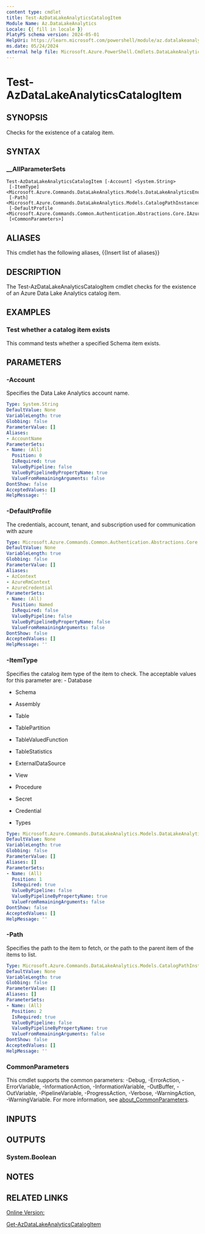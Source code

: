 ```yaml
---
content type: cmdlet
title: Test-AzDataLakeAnalyticsCatalogItem
Module Name: Az.DataLakeAnalytics
Locale: {{ fill in locale }}
PlatyPS schema version: 2024-05-01
HelpUri: https://learn.microsoft.com/powershell/module/az.datalakeanalytics/test-azdatalakeanalyticscatalogitem
ms.date: 05/24/2024
external help file: Microsoft.Azure.PowerShell.Cmdlets.DataLakeAnalytics.dll-Help.xml
---
```


# Test-AzDataLakeAnalyticsCatalogItem

## SYNOPSIS

Checks for the existence of a catalog item.

## SYNTAX

### __AllParameterSets

```
Test-AzDataLakeAnalyticsCatalogItem [-Account] <System.String>
 [-ItemType] <Microsoft.Azure.Commands.DataLakeAnalytics.Models.DataLakeAnalyticsEnums+CatalogItemType>
 [-Path] <Microsoft.Azure.Commands.DataLakeAnalytics.Models.CatalogPathInstance>
 [-DefaultProfile <Microsoft.Azure.Commands.Common.Authentication.Abstractions.Core.IAzureContextContainer>]
 [<CommonParameters>]
```

## ALIASES

This cmdlet has the following aliases,
  {{Insert list of aliases}}

## DESCRIPTION

The Test-AzDataLakeAnalyticsCatalogItem cmdlet checks for the existence of an Azure Data Lake Analytics catalog item.


## EXAMPLES

### Test whether a catalog item exists

This command tests whether a specified Schema item exists.




## PARAMETERS

### -Account

Specifies the Data Lake Analytics account name.

```yaml
Type: System.String
DefaultValue: None
VariableLength: true
Globbing: false
ParameterValue: []
Aliases:
- AccountName
ParameterSets:
- Name: (All)
  Position: 0
  IsRequired: true
  ValueByPipeline: false
  ValueByPipelineByPropertyName: true
  ValueFromRemainingArguments: false
DontShow: false
AcceptedValues: []
HelpMessage: ''
```

### -DefaultProfile

The credentials, account, tenant, and subscription used for communication with azure

```yaml
Type: Microsoft.Azure.Commands.Common.Authentication.Abstractions.Core.IAzureContextContainer
DefaultValue: None
VariableLength: true
Globbing: false
ParameterValue: []
Aliases:
- AzContext
- AzureRmContext
- AzureCredential
ParameterSets:
- Name: (All)
  Position: Named
  IsRequired: false
  ValueByPipeline: false
  ValueByPipelineByPropertyName: false
  ValueFromRemainingArguments: false
DontShow: false
AcceptedValues: []
HelpMessage: ''
```

### -ItemType

Specifies the catalog item type of the item to check.
The acceptable values for this parameter are: - Database

- Schema

- Assembly

- Table

- TablePartition

- TableValuedFunction

- TableStatistics

- ExternalDataSource

- View

- Procedure

- Secret

- Credential

- Types

```yaml
Type: Microsoft.Azure.Commands.DataLakeAnalytics.Models.DataLakeAnalyticsEnums+CatalogItemType
DefaultValue: None
VariableLength: true
Globbing: false
ParameterValue: []
Aliases: []
ParameterSets:
- Name: (All)
  Position: 1
  IsRequired: true
  ValueByPipeline: false
  ValueByPipelineByPropertyName: true
  ValueFromRemainingArguments: false
DontShow: false
AcceptedValues: []
HelpMessage: ''
```

### -Path

Specifies the path to the item to fetch, or the path to the parent item of the items to list.

```yaml
Type: Microsoft.Azure.Commands.DataLakeAnalytics.Models.CatalogPathInstance
DefaultValue: None
VariableLength: true
Globbing: false
ParameterValue: []
Aliases: []
ParameterSets:
- Name: (All)
  Position: 2
  IsRequired: true
  ValueByPipeline: false
  ValueByPipelineByPropertyName: true
  ValueFromRemainingArguments: false
DontShow: false
AcceptedValues: []
HelpMessage: ''
```

### CommonParameters

This cmdlet supports the common parameters: -Debug, -ErrorAction, -ErrorVariable,
-InformationAction, -InformationVariable, -OutBuffer, -OutVariable, -PipelineVariable,
-ProgressAction, -Verbose, -WarningAction, -WarningVariable.
For more information, see
[about_CommonParameters](https://go.microsoft.com/fwlink/?LinkID=113216).

## INPUTS

###

## OUTPUTS

### System.Boolean

## NOTES




## RELATED LINKS

[Online Version:](https://learn.microsoft.com/powershell/module/az.datalakeanalytics/test-azdatalakeanalyticscatalogitem)

[Get-AzDataLakeAnalyticsCatalogItem]()

